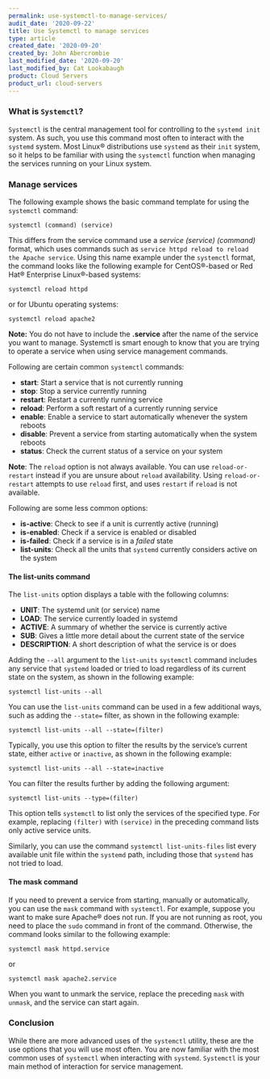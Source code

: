 ```yaml
---
permalink: use-systemctl-to-manage-services/
audit_date: '2020-09-22'
title: Use Systemctl to manage services
type: article
created_date: '2020-09-20'
created_by: John Abercrombie
last_modified_date: '2020-09-20'
last_modified_by: Cat Lookabaugh
product: Cloud Servers
product_url: cloud-servers
---
```


### What is `Systemctl`?

`Systemctl` is the central management tool for controlling to the `systemd init` system. As such, you use
this command most often to interact with the `systemd` system. Most Linux&reg; distributions use `systemd` as
their `init` system, so it helps to be familiar with using the `systemctl` function when 
managing the services running on your Linux system.

### Manage services

The following example shows the basic command template for using the `systemctl` command:

    systemctl (command) (service)

This differs from the service command use a *service (service) (command)* format, which uses commands
such as `service httpd reload to reload the Apache service`. Using this name example under the `systemctl`
format, the command looks like the following example for CentOS&reg;-based or Red Hat&reg; Enterprise
Linux&reg;-based systems:

    systemctl reload httpd

or for Ubuntu operating systems:

    systemctl reload apache2

**Note:** You do not have to include the **.service** after the name of the service you want to manage.
Systemctl is smart enough to know that you are trying to operate a service when using service management commands.

Following are certain common `systemctl` commands:

- **start**: Start a service that is not currently running
- **stop**: Stop a service currently running
- **restart**: Restart a currently running service
- **reload**: Perform a soft restart of a currently running service
- **enable**: Enable a service to start automatically whenever the system reboots
- **disable**: Prevent a service from starting automatically when the system reboots
- **status**: Check the current status of a service on your system

**Note**: The `reload` option is not always available. You can use `reload-or-restart` instead if you are unsure
about `reload` availability. Using `reload-or-restart` attempts to use `reload` first, and uses `restart`
if `reload` is not available.

Following are some less common options:

- **is-active**: Check to see if a unit is currently active (running)
- **is-enabled**: Check if a service is enabled or disabled
- **is-failed**: Check if a service is in a *failed* state
- **list-units**: Check all the units that `systemd` currently considers active on the system

#### The list-units command

The `list-units` option displays a table with the following columns:

- **UNIT**: The systemd unit (or service) name
- **LOAD**: The service currently loaded in systemd
- **ACTIVE**: A summary of whether the service is currently active
- **SUB**: Gives a little more detail about the current state of the service
- **DESCRIPTION**: A short description of what the service is or does

Adding the `--all` argument to the `list-units` `systemctl` command includes any service that `systemd`
loaded or tried to load regardless of its current state on the system, as shown in the following example:

    systemctl list-units --all

You can use the `list-units` command can be used in a few additional ways, such as adding the `--state=` filter,
as shown in the following example:

    systemctl list-units --all --state=(filter)

Typically, you use this option to filter the results by the service’s current state, either `active` or `inactive`,
as shown in the following example:

    systemctl list-units --all --state=inactive

You can filter the results further by adding the following argument:

    systemctl list-units --type=(filter)

This option tells `systemctl` to list only the services of the specified type. For example, replacing `(filter)` with
`(service)` in the preceding command lists only active service units.

Similarly, you can use the command `systemctl list-units-files` list every available unit file within the `systemd`
path, including those that `systemd` has not tried to load.

#### The mask command

If you need to prevent a service from starting, manually or automatically, you can use the `mask` command with `systemctl`.
For example, suppose you want to make sure Apache&reg; does not run. If you are not running as root, you need to place
the `sudo` command in front of the command. Otherwise, the command looks similar to the following example:

    systemctl mask httpd.service

or

    systemctl mask apache2.service

When you want to unmark the service, replace the preceding `mask` with `unmask`, and the service can start again.

### Conclusion

While there are more advanced uses of the `systemctl` utility, these are the use options that you will use most often.
You are now familiar with the most common uses of `systemctl` when interacting with `systemd`. `Systemctl` is your
main method of interaction for service management.
